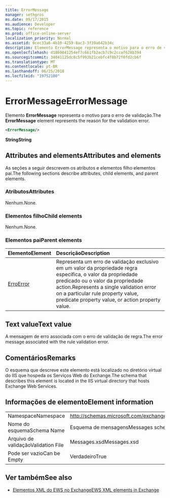 ```yaml
---
title: ErrorMessage
manager: sethgros
ms.date: 09/17/2015
ms.audience: Developer
ms.topic: reference
ms.prod: office-online-server
localization_priority: Normal
ms.assetid: 0cec33a6-4b10-4259-8ac3-3f39a642b34c
description: Elemento ErrorMessage representa o motivo para o erro de validação.
ms.openlocfilehash: d1869041254ef7c661fb2acb7c9c2ccaf628b394
ms.sourcegitcommit: 34041125dc8c5f993b21cebfc4f8b72f0fd2cb6f
ms.translationtype: MT
ms.contentlocale: pt-BR
ms.lasthandoff: 06/25/2018
ms.locfileid: "19752100"
---
```

# <a name="errormessage"></a><span data-ttu-id="5b1a1-103">ErrorMessage</span><span class="sxs-lookup"><span data-stu-id="5b1a1-103">ErrorMessage</span></span>

<span data-ttu-id="5b1a1-104">Elemento **ErrorMessage** representa o motivo para o erro de validação.</span><span class="sxs-lookup"><span data-stu-id="5b1a1-104">The **ErrorMessage** element represents the reason for the validation error.</span></span> 
  
```XML
<ErrorMessage/>
```

 <span data-ttu-id="5b1a1-105">**String**</span><span class="sxs-lookup"><span data-stu-id="5b1a1-105">**String**</span></span>
## <a name="attributes-and-elements"></a><span data-ttu-id="5b1a1-106">Attributes and elements</span><span class="sxs-lookup"><span data-stu-id="5b1a1-106">Attributes and elements</span></span>

<span data-ttu-id="5b1a1-107">As seções a seguir descrevem os atributos e elementos filho elementos pai.</span><span class="sxs-lookup"><span data-stu-id="5b1a1-107">The following sections describe attributes, child elements, and parent elements.</span></span>
  
### <a name="attributes"></a><span data-ttu-id="5b1a1-108">Atributos</span><span class="sxs-lookup"><span data-stu-id="5b1a1-108">Attributes</span></span>

<span data-ttu-id="5b1a1-109">Nenhum.</span><span class="sxs-lookup"><span data-stu-id="5b1a1-109">None.</span></span>
  
### <a name="child-elements"></a><span data-ttu-id="5b1a1-110">Elementos filho</span><span class="sxs-lookup"><span data-stu-id="5b1a1-110">Child elements</span></span>

<span data-ttu-id="5b1a1-111">Nenhum.</span><span class="sxs-lookup"><span data-stu-id="5b1a1-111">None.</span></span>
  
### <a name="parent-elements"></a><span data-ttu-id="5b1a1-112">Elementos pai</span><span class="sxs-lookup"><span data-stu-id="5b1a1-112">Parent elements</span></span>

|<span data-ttu-id="5b1a1-113">**Elemento**</span><span class="sxs-lookup"><span data-stu-id="5b1a1-113">**Element**</span></span>|<span data-ttu-id="5b1a1-114">**Descrição**</span><span class="sxs-lookup"><span data-stu-id="5b1a1-114">**Description**</span></span>|
|:-----|:-----|
|[<span data-ttu-id="5b1a1-115">Erro</span><span class="sxs-lookup"><span data-stu-id="5b1a1-115">Error</span></span>](error.md) <br/> |<span data-ttu-id="5b1a1-116">Representa um erro de validação exclusivo em um valor da propriedade regra específica, o valor da propriedade predicado ou o valor da propriedade action.</span><span class="sxs-lookup"><span data-stu-id="5b1a1-116">Represents a single validation error on a particular rule property value, predicate property value, or action property value.</span></span>  <br/> |
   
## <a name="text-value"></a><span data-ttu-id="5b1a1-117">Text value</span><span class="sxs-lookup"><span data-stu-id="5b1a1-117">Text value</span></span>

<span data-ttu-id="5b1a1-118">A mensagem de erro associada com o erro de validação de regra.</span><span class="sxs-lookup"><span data-stu-id="5b1a1-118">The error message associated with the rule validation error.</span></span>
  
## <a name="remarks"></a><span data-ttu-id="5b1a1-119">Comentários</span><span class="sxs-lookup"><span data-stu-id="5b1a1-119">Remarks</span></span>

<span data-ttu-id="5b1a1-120">O esquema que descreve este elemento está localizado no diretório virtual do IIS que hospeda os Serviços Web do Exchange.</span><span class="sxs-lookup"><span data-stu-id="5b1a1-120">The schema that describes this element is located in the IIS virtual directory that hosts Exchange Web Services.</span></span>
  
## <a name="element-information"></a><span data-ttu-id="5b1a1-121">Informações de elemento</span><span class="sxs-lookup"><span data-stu-id="5b1a1-121">Element information</span></span>

|||
|:-----|:-----|
|<span data-ttu-id="5b1a1-122">Namespace</span><span class="sxs-lookup"><span data-stu-id="5b1a1-122">Namespace</span></span>  <br/> |http://schemas.microsoft.com/exchange/services/2006/messages  <br/> |
|<span data-ttu-id="5b1a1-123">Nome do esquema</span><span class="sxs-lookup"><span data-stu-id="5b1a1-123">Schema Name</span></span>  <br/> |<span data-ttu-id="5b1a1-124">Esquema de mensagens</span><span class="sxs-lookup"><span data-stu-id="5b1a1-124">Messages schema</span></span>  <br/> |
|<span data-ttu-id="5b1a1-125">Arquivo de validação</span><span class="sxs-lookup"><span data-stu-id="5b1a1-125">Validation File</span></span>  <br/> |<span data-ttu-id="5b1a1-126">Messages.xsd</span><span class="sxs-lookup"><span data-stu-id="5b1a1-126">Messages.xsd</span></span>  <br/> |
|<span data-ttu-id="5b1a1-127">Pode ser vazio</span><span class="sxs-lookup"><span data-stu-id="5b1a1-127">Can be Empty</span></span>  <br/> |<span data-ttu-id="5b1a1-128">Verdadeiro</span><span class="sxs-lookup"><span data-stu-id="5b1a1-128">True</span></span>  <br/> |
   
## <a name="see-also"></a><span data-ttu-id="5b1a1-129">Ver também</span><span class="sxs-lookup"><span data-stu-id="5b1a1-129">See also</span></span>



- [<span data-ttu-id="5b1a1-130">Elementos XML do EWS no Exchange</span><span class="sxs-lookup"><span data-stu-id="5b1a1-130">EWS XML elements in Exchange</span></span>](ews-xml-elements-in-exchange.md)

